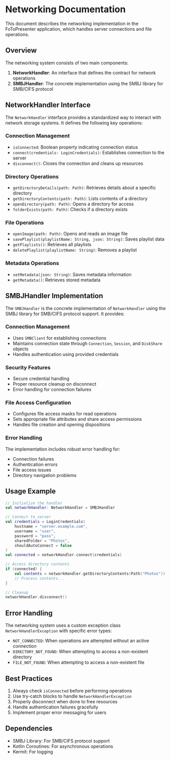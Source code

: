 # Networking Documentation

This document describes the networking implementation in the FoToPresenter application, which handles server connections and file operations.

## Overview

The networking system consists of two main components:

1. **NetworkHandler**: An interface that defines the contract for network operations
2. **SMBJHandler**: The concrete implementation using the SMBJ library for SMB/CIFS protocol

## NetworkHandler Interface

The `NetworkHandler` interface provides a standardized way to interact with network storage systems. It defines the following key operations:

### Connection Management
- `isConnected`: Boolean property indicating connection status
- `connect(credentials: LoginCredentials)`: Establishes connection to the server
- `disconnect()`: Closes the connection and cleans up resources

### Directory Operations
- `getDirectoryDetails(path: Path)`: Retrieves details about a specific directory
- `getDirectoryContents(path: Path)`: Lists contents of a directory
- `openDirectory(path: Path)`: Opens a directory for access
- `folderExists(path: Path)`: Checks if a directory exists

### File Operations
- `openImage(path: Path)`: Opens and reads an image file
- `savePlaylist(playlistName: String, json: String)`: Saves playlist data
- `getPlaylists()`: Retrieves all playlists
- `deletePlaylist(playlistName: String)`: Removes a playlist

### Metadata Operations
- `setMetadata(json: String)`: Saves metadata information
- `getMetadata()`: Retrieves stored metadata

## SMBJHandler Implementation

The `SMBJHandler` is the concrete implementation of `NetworkHandler` using the SMBJ library for SMB/CIFS protocol support. It provides:

### Connection Management
- Uses `SMBClient` for establishing connections
- Maintains connection state through `Connection`, `Session`, and `DiskShare` objects
- Handles authentication using provided credentials

### Security Features
- Secure credential handling
- Proper resource cleanup on disconnect
- Error handling for connection failures

### File Access Configuration
- Configures file access masks for read operations
- Sets appropriate file attributes and share access permissions
- Handles file creation and opening dispositions

### Error Handling
The implementation includes robust error handling for:
- Connection failures
- Authentication errors
- File access issues
- Directory navigation problems

## Usage Example

```kotlin
// Initialize the handler
val networkHandler: NetworkHandler = SMBJHandler

// Connect to server
val credentials = LoginCredentials(
    hostname = "server.example.com",
    username = "user",
    password = "pass",
    sharedFolder = "Photos",
    shouldAutoConnect = false
)
val connected = networkHandler.connect(credentials)

// Access directory contents
if (connected) {
    val contents = networkHandler.getDirectoryContents(Path("Photos"))
    // Process contents...
}

// Cleanup
networkHandler.disconnect()
```

## Error Handling

The networking system uses a custom exception class `NetworkHandlerException` with specific error types:

- `NOT_CONNECTED`: When operations are attempted without an active connection
- `DIRECTORY_NOT_FOUND`: When attempting to access a non-existent directory
- `FILE_NOT_FOUND`: When attempting to access a non-existent file

## Best Practices

1. Always check `isConnected` before performing operations
2. Use try-catch blocks to handle `NetworkHandlerException`
3. Properly disconnect when done to free resources
4. Handle authentication failures gracefully
5. Implement proper error messaging for users

## Dependencies

- SMBJ Library: For SMB/CIFS protocol support
- Kotlin Coroutines: For asynchronous operations
- Kermit: For logging

